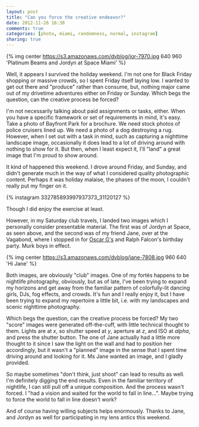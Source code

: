```yaml
---
layout: post
title: "Can you force the creative endeavor?"
date: 2012-11-26 16:30
comments: true
categories: [photo, miami, randomness, normal, instagram]
sharing: true
---
```


{% img center https://s3.amazonaws.com/dvblog/jor-7970.jpg 640 960 'Platinum Beams and Jordyn at Space Miami' %}

Well, it appears I survived the holiday weekend. I'm not one for Black Friday shopping or massive crowds, so I spent Friday itself laying low. I wanted to get out there and "produce" rather than consume, but, nothing major came out of my drivetime adventures either on Friday or Sunday. Which begs the question, can the creative process be forced?

<!-- more -->

I'm not necessarily talking about paid assignments or tasks, either. When you have a specific framework or set of requirements in mind, it's easy. Take a photo of Bayfront Park for a brochure. We need stock photos of police cruisers lined up. We need a photo of a dog destroying a rug. However, when I set out with a task in mind, such as capturing a nighttime landscape image, occasionally it does lead to a lot of driving around with nothing to show for it. But then, when I least expect it, I'll "land" a great image that I'm proud to show around. 

It kind of happened this weekend. I drove around Friday, and Sunday, and didn't generate much in the way of what I considered quality photographic content. Perhaps it was holiday malaise, the phases of the moon, I couldn't really put my finger on it.

{% instagram 332785893997937373_31120127 %}

Though I did enjoy the exercise at least. 

However, in my Saturday club travels, I landed two images which I personally consider presentable material. The first was of Jordyn at Space, as seen above, and the second was of my friend Jane, over at the Vagabond, where I stopped in for <a href="http://djoscarg.net/">Oscar G's</a> and Ralph Falcon's birthday party. Murk boys in effect. 

{% img center https://s3.amazonaws.com/dvblog/jane-7808.jpg 960 640 'Hi Jane' %}	

Both images, are obviously "club" images. One of my fortés happens to be nightlife photography, obviously, but as of late, I've been trying to expand my horizons and get away from the familiar pattern of colorfully-lit dancing girls, DJs, fog effects, and crowds. It's fun and I really enjoy it, but I have been trying to expand my repertoire a little bit, i.e. with my landscapes and scenic nighttime photography.

Which begs the question, can the creative process be forced? My two "score" images were generated off-the-cuff, with little technical thought to them. Lights are at _x_, so shutter speed at _y_, aperture at _z_, and ISO at _alpha_, and press the shutter button. The one of Jane actually had a little more thought to it since I saw the light on the wall and had to position her accordingly, but it wasn't a "planned" image in the sense that I spent time driving around and looking for it. Ms Jane wanted an image, and I gladly provided. 

So maybe sometimes "don't think, just shoot" can lead to results as well. I'm definitely digging the end results. Even in the familiar territory of nightlife, I can still pull off a unique composition. And the process wasn't forced. I "had a vision and waited for the world to fall in line...". Maybe trying to force the world to fall in line doesn't work? 

And of course having willing subjects helps enormously. Thanks to Jane, and Jordyn as well for participating in my lens antics this weekend.  

